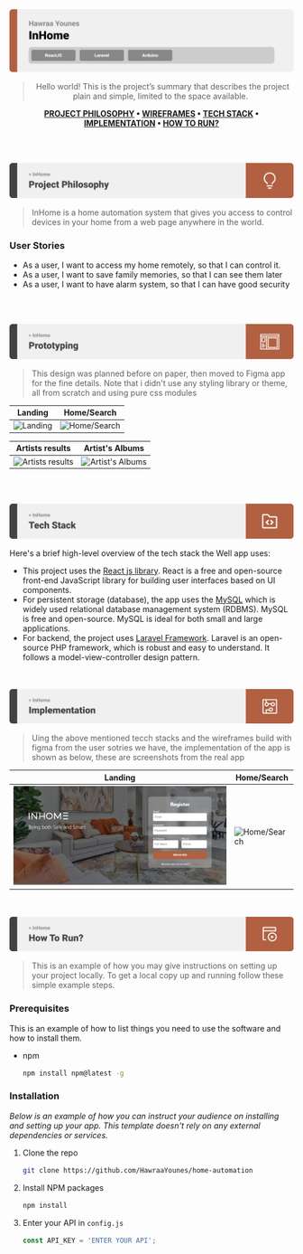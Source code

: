 <img src="./readme/title1.svg"/>

<div align="center">

> Hello world! This is the project’s summary that describes the project plain and simple, limited to the space available.  

**[PROJECT PHILOSOPHY](https://github.com/julescript/well_app#-project-philosophy) • [WIREFRAMES](https://github.com/julescript/well_app#-wireframes) • [TECH STACK](https://github.com/julescript/well_app#-tech-stack) • [IMPLEMENTATION](https://github.com/julescript/well_app#-impplementation) • [HOW TO RUN?](https://github.com/julescript/well_app#-how-to-run)**

</div>

<br><br>


<img src="./readme/title2.svg"/>

> InHome is a home automation system that  gives you access to control devices in your home from a web page anywhere in the world. 
> 


### User Stories
- As a user, I want to access my home remotely, so that I can control it.
- As a user, I want to save family memories, so that I can see them later
- As a user, I want to have alarm system, so that I can have good security

<br><br>

<img src="./readme/title3.svg"/>

> This design was planned before on paper, then moved to Figma app for the fine details.
Note that i didn't use any styling library or theme, all from scratch and using pure css modules

| Landing  | Home/Search  |
| -----------------| -----|
| ![Landing]() | ![Home/Search]() |

| Artists results  | Artist's Albums  |
| -----------------| -----|
| ![Artists results]() | ![Artist's Albums]() |


<br><br>

<img src="./readme/title4.svg"/>

Here's a brief high-level overview of the tech stack the Well app uses:

- This project uses the [React js library](https://reactjs.org/). React is a free and open-source front-end JavaScript library for building user interfaces based on UI components.
- For persistent storage (database), the app uses the [MySQL](https://www.mysql.com/) which is widely used relational database management system (RDBMS). MySQL is free and open-source. MySQL is ideal for both small and large applications.
- For backend, the project uses [Laravel Framework](https://laravel.com/). Laravel is an open-source PHP framework, which is robust and easy to understand. It follows a model-view-controller design pattern.



<br><br>
<img src="./readme/title5.svg"/>

> Uing the above mentioned tecch stacks and the wireframes build with figma from the user sotries we have, the implementation of the app is shown as below, these are screenshots from the real app

| Landing  | Home/Search  |
| -----------------| -----|
| ![Landing](https://github.com/HawraaYounes/home-automation/blob/frontend/readme/register2.PNG) | ![Home/Search]() |


<br><br>
<img src="./readme/title6.svg"/>


> This is an example of how you may give instructions on setting up your project locally.
To get a local copy up and running follow these simple example steps.

### Prerequisites

This is an example of how to list things you need to use the software and how to install them.
* npm
  ```sh
  npm install npm@latest -g
  ```

### Installation

_Below is an example of how you can instruct your audience on installing and setting up your app. This template doesn't rely on any external dependencies or services._

1. Clone the repo
   ```sh
   git clone https://github.com/HawraaYounes/home-automation
   ```
2. Install NPM packages
   ```sh
   npm install
   ```
3. Enter your API in `config.js`
   ```js
   const API_KEY = 'ENTER YOUR API';
   ```


